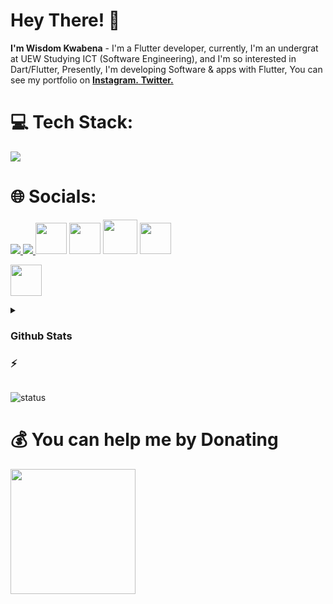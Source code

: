 # Hey There! 👋
**I'm Wisdom Kwabena** - I'm a Flutter developer, currently, I'm an undergrat at UEW Studying ICT (Software Engineering), and I'm so interested in Dart/Flutter, Presently, I'm developing Software & apps with Flutter, You can see my portfolio on <a href="https://instagram.com/@wisdakdev"> **Instagram.**</a><a href="https://twitter.com/wisdakdev"> **Twitter.**</a>
# 💻 Tech Stack:
<a href="#">
    <img src="https://skillicons.dev/icons?i=vscode,dart,flutter,css,html,java,js,git,github,mongodb,firebase,photoshop,xd,figma,linux&theme=dark" />
  </a>
  
# 🌐 Socials:
<a href="https://instagram.com/wisdak1">
    <img src="https://skillicons.dev/icons?i=instagram&theme=dark" />
  </a><a href="https://twitter.com/wisdak1">
    <img src="https://skillicons.dev/icons?i=twitter&theme=dark" />
  </a>
  <a href="https://t.me/wisdak1" target="_blank" rel="noreferrer"><img src="https://www.freepnglogos.com/uploads/telegram-logo-4.png" height="50"  /></a>
  <a href="https://www.buymeacoffee.com/wisdak" target="_blank" rel="noreferrer"><img src="https://cdn.dribbble.com/users/3349322/avatars/normal/ef2dbd3c4c50e2b4f7c916f1e763e5b6.jpg?1605768164" height="50"  /></a>
  <a href="https://www.youtube.com/@netvally" target="_blank" rel="noreferrer"><img src="https://cdn.icon-icons.com/icons2/2592/PNG/512/youtube_logo_icon_154503.png" height=55  ></a>
    <a href="https://wisdak7@gmail.com" target="_blank" rel="noreferrer"><img src="https://www.pngall.com/wp-content/uploads/12/Gmail-Logo-PNG-Cutout.png" height="50"  /></a>
      
  <a href="https://zaap.bio/wisdak" target="_blank" rel="noreferrer"><img src="https://s3-eu-west-1.amazonaws.com/tpd/logos/60e537346fa87d00016b77cc/0x0.png"   height="50" /></a>
 
  
<details>
 <summary> <h3>Github Stats <h3>⚡</summary>
    
![](https://github-readme-stats.vercel.app/api?username=wisdak&theme=tokyonight&hide_border=false&include_all_commits=true&count_private=true)<br/>
![](https://github-readme-streak-stats.herokuapp.com/?user=wisdak&theme=tokyonight&hide_border=false)<br/>
<!-- [![wisdak's GitHub | Topics](https://stats.quine.sh/wisdak/topics-over-time?theme=dark)](https://quine.sh)<br/> -->
<!-- [![wisdak's GitHub | Stats](https://stats.quine.sh/wisdak/github?theme=dark)](https://quine.sh) -->
</details>

![status](https://camo.githubusercontent.com/ad8ea6fc9da53ab080110622c5b283bc938578fb067b05059d91aab2883fce4b/68747470733a2f2f6b6f6d617265762e636f6d2f67687076632f3f757365726e616d653d616d6972626179617430266c6162656c3d50726f66696c65253230766965777326636f6c6f723d383034326663267374796c653d706c6173746963) 

# 💰 You can help me by Donating
<a href="https://www.buymeacoffee.com/wisdak"><img src="https://cdn.buymeacoffee.com/buttons/v2/default-yellow.png" width="200" /></a>

 
     
